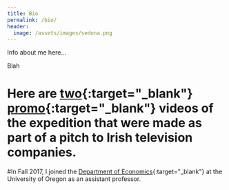 ```yaml
---
title: Bio
permalink: /bio/
header:
  image: /assets/images/sedona.png
---
```


Info about me here...

Blah
# Here are [two](http://www.youtube.com/watch?v=BOFWtnCMnJw){:target="_blank"} [promo](http://www.youtube.com/watch?v=fL4JsEH_CJU){:target="_blank"} videos of the expedition that were made as part of a pitch to Irish television companies.

#In Fall 2017, I joined the [Department of Economics](http://economics.uoregon.edu/){:target="_blank"} at the University of Oregon as an assistant professor.



